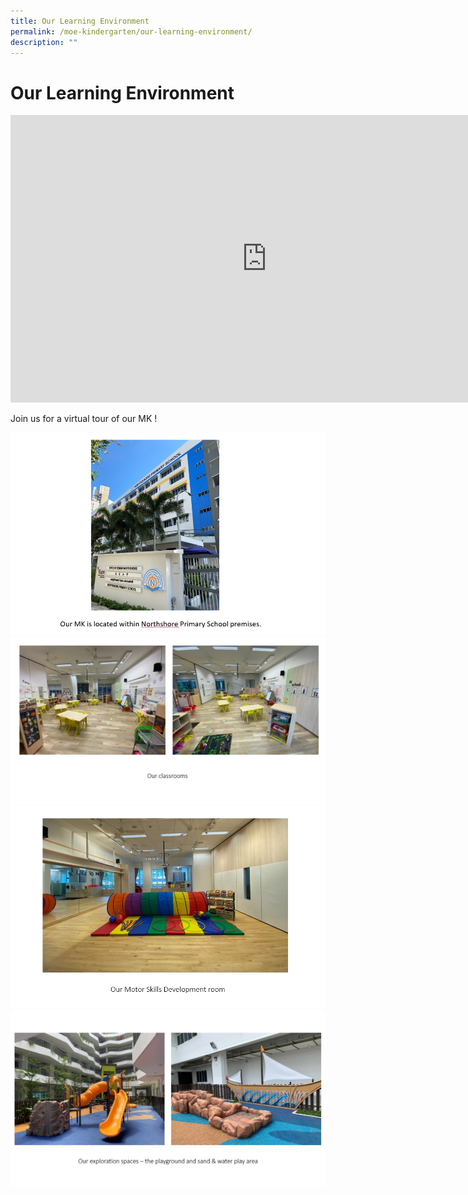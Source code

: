 ```yaml
---
title: Our Learning Environment
permalink: /moe-kindergarten/our-learning-environment/
description: ""
---
```

# **Our Learning Environment**

<iframe width="560" height="315" src=https://www.youtube.com/embed/sC160_SpgCg?wmode=transparent&amp;playlist=sC160_SpgCg&amp;loop=1 title="YouTube video player" frameborder="0" allow="accelerometer; autoplay; clipboard-write; encrypted-media; gyroscope; picture-in-picture" allowfullscreen="" style="width: 819px; height: 460px;"></iframe>

Join us for a virtual tour of our MK !

<img src="/images/MK_Learning_Env_pic_01.jpg">

<img src="/images/MK_Learning_Env_pic_02.jpg">
<img src="/images/MK_Learning_Env_pic_03.jpg">
<img src="/images/MK_Learning_Env_pic_04.jpg">